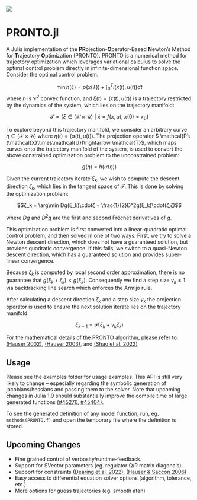 
<!-- [![](https://img.shields.io/badge/docs-stable-blue.svg)](https://narijauskas.github.io/PRONTO.jl/stable) -->
[![](https://img.shields.io/badge/docs-dev-blue.svg)](https://narijauskas.github.io/PRONTO.jl/dev)

# PRONTO.jl
A Julia implementation of the **PR**ojection-**O**perator-Based **N**ewton’s Method for **T**rajectory **O**ptimization (PRONTO). PRONTO is a numerical method for trajectory optimization which leverages variational calculus to solve the optimal control problem directly in infinite-dimensional function space. Consider the optimal control problem:

$$\min h(ξ) = p(x(T)) + \int_0^T l(x(t),u(t)) dt$$
where $h$ is $\mathcal{C}^2$ convex function, and $ξ(t) = (x(t),u(t))$ is a trajectory restricted by the dynamics of the system, which lies on the trajectory manifold:

$$\mathcal{T} = \{ ξ ∈(\mathcal{X}\times\mathcal{U})\ |\ \dot{x} = f(x,u),\ x(0)=x_0 \}$$

To explore beyond this trajectory manifold, we consider an arbitrary curve $η ∈(\mathcal{X}\times\mathcal{U})$ where $η(t) = (α(t),μ(t))$. The projection operator $ \mathcal{P}:(\mathcal{X}\times\mathcal{U})\rightarrow \mathcal{T}$, which maps curves onto the trajectory manifold of the system, is used to convert the above constrained optimization problem to the unconstrained problem:

$$g(η) = h(\mathcal{P}(η))$$

Given the current trajectory iterate $ξ_k$, we wish to compute the descent direction $ζ_k$, which lies in the tangent space of $\mathcal{T}$. This is done by solving the optimization problem:

$$ζ_k = \arg\min Dg(ξ_k)\cdotζ + \frac{1}{2}D^2g(ξ_k)\cdot(ζ,ζ)$$

where $Dg$ and $D^2g$ are the first and second Fréchet derivatives of $g$.

This optimization problem is first converted into a linear-quadratic optimal control problem, and then solved in one of two ways. First, we try to solve a Newton descent direction, which does not have a guaranteed solution, but provides quadratic convergence. If this fails, we switch to a quasi-Newton descent direction, which has a guaranteed solution and provides super-linear convergence.

Because $ζ_k$ is computed by local second order approximation, there is no guarantee that $g(ξ_k + ζ_k) < g(ξ_k)$. Consequently we find a step size $γ_k ≤ 1$ via backtracking line search which enforces the Armijo rule.

After calculating a descent direction $ζ_k$ and a step size $γ_k$ the projection operator is used to ensure the next solution iterate lies on the trajectory manifold.

$$ ξ_{k+1} = \mathcal{P}(ξ_k + γ_k ζ_k)$$

For the mathematical details of the PRONTO algorithm, please refer to: [(Hauser 2002)](https://www.sciencedirect.com/science/article/pii/S1474667015387334), [(Hauser 2003)](https://ieeexplore.ieee.org/abstract/document/1243395), and [(Shao et al. 2022)](https://journals.aps.org/pra/abstract/10.1103/PhysRevA.105.032605)

## Usage
Please see the examples folder for usage examples. This API is still very likely to change – especially regarding the symbolic generation of jacobians/hessians and passing them to the solver. Note that upcoming changes in Julia 1.9 should substantially improve the compile time of large generated functions ([#45276](https://github.com/JuliaLang/julia/issues/45276), [#45404](https://github.com/JuliaLang/julia/issues/45404)).

To see the generated definition of any model function, run, eg. `methods(PRONTO.f)` and open the temporary file where the definition is stored.

## Upcoming Changes
- Fine grained control of verbosity/runtime-feedback.
- Support for SVector parameters (eg. regulator Q/R matrix diagonals).
- Support for constraints [(Dearing et al. 2022)](https://arc.aiaa.org/doi/full/10.2514/1.G006166), [(Hauser & Saccon 2006)](https://ieeexplore.ieee.org/abstract/document/4178067)
- Easy access to differential equation solver options (algorithm, tolerance, etc.).
- More options for guess trajectories (eg. smooth atan)
